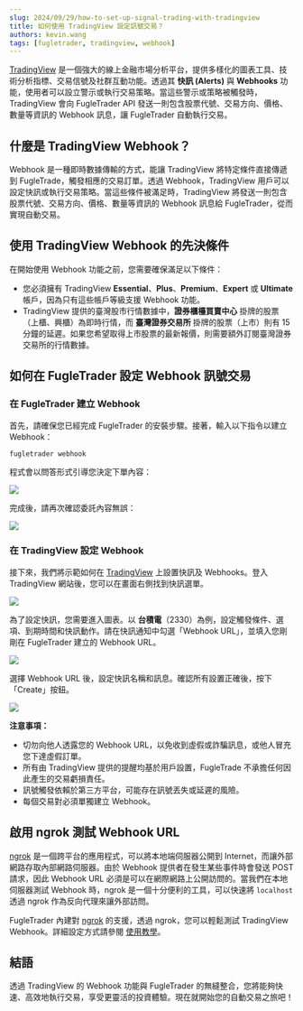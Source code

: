 ```yaml
---
slug: 2024/09/29/how-to-set-up-signal-trading-with-tradingview
title: 如何使用 TradingView 設定訊號交易？
authors: kevin.wang
tags: [fugletrader, tradingview, webhook]
---
```


[TradingView](https://tw.tradingview.com) 是一個強大的線上金融市場分析平台，提供多樣化的圖表工具、技術分析指標、交易信號及社群互動功能。透過其 **快訊 (Alerts)** 與 **Webhooks** 功能，使用者可以設立警示或執行交易策略。當這些警示或策略被觸發時，TradingView 會向 FugleTrader API 發送一則包含股票代號、交易方向、價格、數量等資訊的 Webhook 訊息，讓 FugleTrader 自動執行交易。

<!--truncate-->

## 什麼是 TradingView Webhook？

Webhook 是一種即時數據傳輸的方式，能讓 TradingView 將特定條件直接傳遞到 FugleTrade，觸發相應的交易訂單。透過 Webhook，TradingView 用戶可以設定快訊或執行交易策略。當這些條件被滿足時，TradingView 將發送一則包含股票代號、交易方向、價格、數量等資訊的 Webhook 訊息給 FugleTrader，從而實現自動交易。

## 使用 TradingView Webhook 的先決條件

在開始使用 Webhook 功能之前，您需要確保滿足以下條件：

- 您必須擁有 TradingView **Essential**、**Plus**、**Premium**、**Expert** 或 **Ultimate** 帳戶，因為只有這些帳戶等級支援 Webhook 功能。
- TradingView 提供的臺灣股市行情數據中，**證券櫃檯買賣中心** 掛牌的股票（上櫃、興櫃）為即時行情，而 **臺灣證券交易所** 掛牌的股票（上市）則有 15 分鐘的延遲。如果您希望取得上市股票的最新報價，則需要額外訂閱臺灣證券交易所的行情數據。

## 如何在 FugleTrader 設定 Webhook 訊號交易

### 在 FugleTrader 建立 Webhook

首先，請確保您已經完成 FugleTrader 的安裝步驟。接著，輸入以下指令以建立 Webhook：

```bash
fugletrader webhook
```

程式會以問答形式引導您決定下單內容：

![](./fugletrader-webhook-1.png)

完成後，請再次確認委託內容無誤：

![](./fugletrader-webhook-2.png)

### 在 TradingView 設定 Webhook

接下來，我們將示範如何在 [TradingView](https://tw.tradingview.com) 上設置快訊及 Webhooks。登入 TradingView 網站後，您可以在畫面右側找到快訊選單。

![](./tradingview-webhook-1.png)

為了設定快訊，您需要進入圖表。以 **台積電**（2330）為例，設定觸發條件、選項、到期時間和快訊動作。請在快訊通知中勾選「Webhook URL」，並填入您剛剛在 FugleTrader 建立的 Webhook URL。

![](./tradingview-webhook-2.png)

選擇 Webhook URL 後，設定快訊名稱和訊息。確認所有設置正確後，按下「Create」按鈕。

![](./tradingview-webhook-3.png)

**注意事項：**
- 切勿向他人透露您的 Webhook URL，以免收到虛假或詐騙訊息，或他人冒充您下達虛假訂單。
- 所有由 TradingView 提供的提醒均基於用戶設置，FugleTrade 不承擔任何因此產生的交易虧損責任。
- 訊號觸發依賴於第三方平台，可能存在訊號丟失或延遲的風險。
- 每個交易對必須單獨建立 Webhook。

## 啟用 ngrok 測試 Webhook URL

[ngrok](https://ngrok.com/) 是一個跨平台的應用程式，可以將本地端伺服器公開到 Internet，而讓外部網路存取內部網路伺服器。由於 Webhook 提供者在發生某些事件時會發送 POST 請求，因此 Webhook URL 必須是可以在網際網路上公開訪問的。當我們在本地伺服器測試 Webhook 時，ngrok 是一個十分便利的工具，可以快速將 `localhost` 透過 ngrok 作為反向代理來讓外部訪問。

FugleTrader 內建對 [ngrok](https://ngrok.com) 的支援，透過 ngrok，您可以輕鬆測試 TradingView Webhook。詳細設定方式請參閱 [使用教學](/docs/intro)。

## 結語

透過 TradingView 的 Webhook 功能與 FugleTrader 的無縫整合，您將能夠快速、高效地執行交易，享受更靈活的投資體驗。現在就開始您的自動交易之旅吧！
